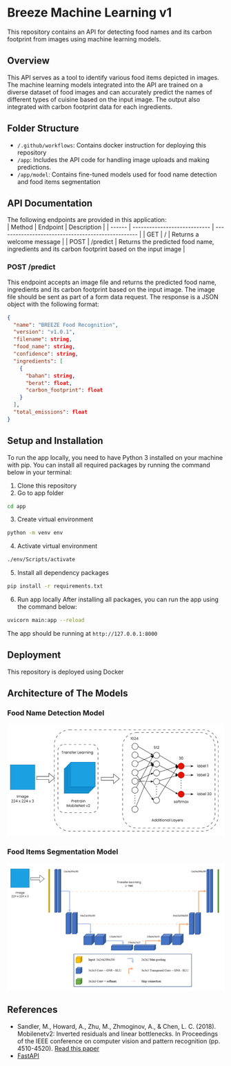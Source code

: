 # Breeze Machine Learning v1

This repository contains an API for detecting food names and its carbon footprint from images using machine learning models.

## Overview

This API serves as a tool to identify various food items depicted in images. The machine learning models integrated into the API are trained on a diverse dataset of food images and can accurately predict the names of different types of cuisine based on the input image. The output also integrated with carbon footprint data for each ingredients.

## Folder Structure

- `/.github/workflows`: Contains docker instruction for deploying this repository
- `/app`: Includes the API code for handling image uploads and making predictions.
- `/app/model`: Contains fine-tuned models used for food name detection and food items segmentation

## API Documentation
The following endpoints are provided in this application:  
| Method | Endpoint                     | Description                                        |
| ------ | ---------------------------- | -------------------------------------------------- |
| GET    | /                            | Returns a welcome message                          |
| POST   | /predict                     | Returns the predicted food name, ingredients and its carbon footprint based on the input image |

### POST /predict
This endpoint accepts an image file and returns the predicted food name, ingredients and its carbon footprint based on the input image. The image file should be sent as part of a form data request. The response is a JSON object with the following format:
```json
{
  "name": "BREEZE Food Recognition",
  "version": "v1.0.1",
  "filename": string,
  "food_name": string,
  "confidence": string,
  "ingredients": [
    {
      "bahan": string,
      "berat": float,
      "carbon_footprint": float
    }
  ],
  "total_emissions": float
}
```


## Setup and Installation
To run the app locally, you need to have Python 3 installed on your machine with pip. You can install all required packages by running the command below in your terminal:
1. Clone this repository
2. Go to app folder
```bash
cd app
```
3. Create virtual environment
```bash
python -m venv env
```
4. Activate virtual environment
```bash
./env/Scripts/activate
```
5. Install all dependency packages
```bash
pip install -r requirements.txt
```
6. Run app locally
After installing all packages, you can run the app using the command below:
```bash
uvicorn main:app --reload
```
The app should be running at `http://127.0.0.1:8000`

## Deployment
This repository is deployed using Docker

## Architecture of The Models
### Food Name Detection Model
![Classifier model - fine tuned MobileNet v2](./images/architecture-classifier-model.png)
### Food Items Segmentation Model
![Segmentation model - fine tuned MobileNet v2](./images/architecture-segmentation-model.png)


## References
- Sandler, M., Howard, A., Zhu, M., Zhmoginov, A., & Chen, L. C. (2018). Mobilenetv2: Inverted residuals and linear bottlenecks. In Proceedings of the IEEE conference on computer vision and pattern recognition (pp. 4510-4520). [Read this paper](https://openaccess.thecvf.com/content_cvpr_2018/html/Sandler_MobileNetV2_Inverted_Residuals_CVPR_2018_paper.html)
- [FastAPI](https://fastapi.tiangolo.com/)